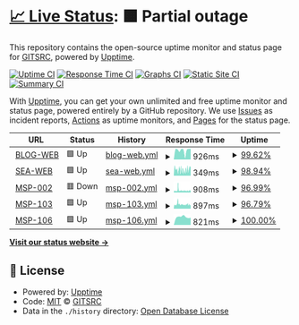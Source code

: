# [📈 Live Status](https://gitsrc.github.io/upptime): <!--live status--> **🟧 Partial outage**

This repository contains the open-source uptime monitor and status page for [GITSRC](https://blog.icorer.com), powered by [Upptime](https://github.com/upptime/upptime).

[![Uptime CI](https://github.com/gitsrc/upptime/workflows/Uptime%20CI/badge.svg)](https://github.com/gitsrc/upptime/actions?query=workflow%3A%22Uptime+CI%22)
[![Response Time CI](https://github.com/gitsrc/upptime/workflows/Response%20Time%20CI/badge.svg)](https://github.com/gitsrc/upptime/actions?query=workflow%3A%22Response+Time+CI%22)
[![Graphs CI](https://github.com/gitsrc/upptime/workflows/Graphs%20CI/badge.svg)](https://github.com/gitsrc/upptime/actions?query=workflow%3A%22Graphs+CI%22)
[![Static Site CI](https://github.com/gitsrc/upptime/workflows/Static%20Site%20CI/badge.svg)](https://github.com/gitsrc/upptime/actions?query=workflow%3A%22Static+Site+CI%22)
[![Summary CI](https://github.com/gitsrc/upptime/workflows/Summary%20CI/badge.svg)](https://github.com/gitsrc/upptime/actions?query=workflow%3A%22Summary+CI%22)

With [Upptime](https://upptime.js.org), you can get your own unlimited and free uptime monitor and status page, powered entirely by a GitHub repository. We use [Issues](https://github.com/gitsrc/upptime/issues) as incident reports, [Actions](https://github.com/gitsrc/upptime/actions) as uptime monitors, and [Pages](https://gitsrc.github.io/upptime) for the status page.

<!--start: status pages-->
<!-- This summary is generated by Upptime (https://github.com/upptime/upptime) -->
<!-- Do not edit this manually, your changes will be overwritten -->
<!-- prettier-ignore -->
| URL | Status | History | Response Time | Uptime |
| --- | ------ | ------- | ------------- | ------ |
| <img alt="" src="https://favicons.githubusercontent.com/blog.icorer.com" height="13"> [BLOG-WEB](https://blog.icorer.com) | 🟩 Up | [blog-web.yml](https://github.com/gitsrc/upptime/commits/HEAD/history/blog-web.yml) | <details><summary><img alt="Response time graph" src="./graphs/blog-web/response-time-week.png" height="20"> 926ms</summary><br><a href="https://health.icorer.com/history/blog-web"><img alt="Response time 1099" src="https://img.shields.io/endpoint?url=https%3A%2F%2Fraw.githubusercontent.com%2Fgitsrc%2Fupptime%2FHEAD%2Fapi%2Fblog-web%2Fresponse-time.json"></a><br><a href="https://health.icorer.com/history/blog-web"><img alt="24-hour response time 840" src="https://img.shields.io/endpoint?url=https%3A%2F%2Fraw.githubusercontent.com%2Fgitsrc%2Fupptime%2FHEAD%2Fapi%2Fblog-web%2Fresponse-time-day.json"></a><br><a href="https://health.icorer.com/history/blog-web"><img alt="7-day response time 926" src="https://img.shields.io/endpoint?url=https%3A%2F%2Fraw.githubusercontent.com%2Fgitsrc%2Fupptime%2FHEAD%2Fapi%2Fblog-web%2Fresponse-time-week.json"></a><br><a href="https://health.icorer.com/history/blog-web"><img alt="30-day response time 982" src="https://img.shields.io/endpoint?url=https%3A%2F%2Fraw.githubusercontent.com%2Fgitsrc%2Fupptime%2FHEAD%2Fapi%2Fblog-web%2Fresponse-time-month.json"></a><br><a href="https://health.icorer.com/history/blog-web"><img alt="1-year response time 1099" src="https://img.shields.io/endpoint?url=https%3A%2F%2Fraw.githubusercontent.com%2Fgitsrc%2Fupptime%2FHEAD%2Fapi%2Fblog-web%2Fresponse-time-year.json"></a></details> | <details><summary><a href="https://health.icorer.com/history/blog-web">99.62%</a></summary><a href="https://health.icorer.com/history/blog-web"><img alt="All-time uptime 99.96%" src="https://img.shields.io/endpoint?url=https%3A%2F%2Fraw.githubusercontent.com%2Fgitsrc%2Fupptime%2FHEAD%2Fapi%2Fblog-web%2Fuptime.json"></a><br><a href="https://health.icorer.com/history/blog-web"><img alt="24-hour uptime 100.00%" src="https://img.shields.io/endpoint?url=https%3A%2F%2Fraw.githubusercontent.com%2Fgitsrc%2Fupptime%2FHEAD%2Fapi%2Fblog-web%2Fuptime-day.json"></a><br><a href="https://health.icorer.com/history/blog-web"><img alt="7-day uptime 99.62%" src="https://img.shields.io/endpoint?url=https%3A%2F%2Fraw.githubusercontent.com%2Fgitsrc%2Fupptime%2FHEAD%2Fapi%2Fblog-web%2Fuptime-week.json"></a><br><a href="https://health.icorer.com/history/blog-web"><img alt="30-day uptime 99.83%" src="https://img.shields.io/endpoint?url=https%3A%2F%2Fraw.githubusercontent.com%2Fgitsrc%2Fupptime%2FHEAD%2Fapi%2Fblog-web%2Fuptime-month.json"></a><br><a href="https://health.icorer.com/history/blog-web"><img alt="1-year uptime 99.96%" src="https://img.shields.io/endpoint?url=https%3A%2F%2Fraw.githubusercontent.com%2Fgitsrc%2Fupptime%2FHEAD%2Fapi%2Fblog-web%2Fuptime-year.json"></a></details>
| <img alt="" src="https://favicons.githubusercontent.com/sea.cloudslit.xyz" height="13"> [SEA-WEB](https://sea.cloudslit.xyz) | 🟩 Up | [sea-web.yml](https://github.com/gitsrc/upptime/commits/HEAD/history/sea-web.yml) | <details><summary><img alt="Response time graph" src="./graphs/sea-web/response-time-week.png" height="20"> 349ms</summary><br><a href="https://health.icorer.com/history/sea-web"><img alt="Response time 782" src="https://img.shields.io/endpoint?url=https%3A%2F%2Fraw.githubusercontent.com%2Fgitsrc%2Fupptime%2FHEAD%2Fapi%2Fsea-web%2Fresponse-time.json"></a><br><a href="https://health.icorer.com/history/sea-web"><img alt="24-hour response time 332" src="https://img.shields.io/endpoint?url=https%3A%2F%2Fraw.githubusercontent.com%2Fgitsrc%2Fupptime%2FHEAD%2Fapi%2Fsea-web%2Fresponse-time-day.json"></a><br><a href="https://health.icorer.com/history/sea-web"><img alt="7-day response time 349" src="https://img.shields.io/endpoint?url=https%3A%2F%2Fraw.githubusercontent.com%2Fgitsrc%2Fupptime%2FHEAD%2Fapi%2Fsea-web%2Fresponse-time-week.json"></a><br><a href="https://health.icorer.com/history/sea-web"><img alt="30-day response time 727" src="https://img.shields.io/endpoint?url=https%3A%2F%2Fraw.githubusercontent.com%2Fgitsrc%2Fupptime%2FHEAD%2Fapi%2Fsea-web%2Fresponse-time-month.json"></a><br><a href="https://health.icorer.com/history/sea-web"><img alt="1-year response time 782" src="https://img.shields.io/endpoint?url=https%3A%2F%2Fraw.githubusercontent.com%2Fgitsrc%2Fupptime%2FHEAD%2Fapi%2Fsea-web%2Fresponse-time-year.json"></a></details> | <details><summary><a href="https://health.icorer.com/history/sea-web">98.94%</a></summary><a href="https://health.icorer.com/history/sea-web"><img alt="All-time uptime 99.61%" src="https://img.shields.io/endpoint?url=https%3A%2F%2Fraw.githubusercontent.com%2Fgitsrc%2Fupptime%2FHEAD%2Fapi%2Fsea-web%2Fuptime.json"></a><br><a href="https://health.icorer.com/history/sea-web"><img alt="24-hour uptime 100.00%" src="https://img.shields.io/endpoint?url=https%3A%2F%2Fraw.githubusercontent.com%2Fgitsrc%2Fupptime%2FHEAD%2Fapi%2Fsea-web%2Fuptime-day.json"></a><br><a href="https://health.icorer.com/history/sea-web"><img alt="7-day uptime 98.94%" src="https://img.shields.io/endpoint?url=https%3A%2F%2Fraw.githubusercontent.com%2Fgitsrc%2Fupptime%2FHEAD%2Fapi%2Fsea-web%2Fuptime-week.json"></a><br><a href="https://health.icorer.com/history/sea-web"><img alt="30-day uptime 99.60%" src="https://img.shields.io/endpoint?url=https%3A%2F%2Fraw.githubusercontent.com%2Fgitsrc%2Fupptime%2FHEAD%2Fapi%2Fsea-web%2Fuptime-month.json"></a><br><a href="https://health.icorer.com/history/sea-web"><img alt="1-year uptime 99.61%" src="https://img.shields.io/endpoint?url=https%3A%2F%2Fraw.githubusercontent.com%2Fgitsrc%2Fupptime%2FHEAD%2Fapi%2Fsea-web%2Fuptime-year.json"></a></details>
| <img alt="" src="https://favicons.githubusercontent.com/msp-portal.gw002.oneitfarm.com" height="13"> [MSP-002](https://msp-portal.gw002.oneitfarm.com/) | 🟥 Down | [msp-002.yml](https://github.com/gitsrc/upptime/commits/HEAD/history/msp-002.yml) | <details><summary><img alt="Response time graph" src="./graphs/msp-002/response-time-week.png" height="20"> 908ms</summary><br><a href="https://health.icorer.com/history/msp-002"><img alt="Response time 903" src="https://img.shields.io/endpoint?url=https%3A%2F%2Fraw.githubusercontent.com%2Fgitsrc%2Fupptime%2FHEAD%2Fapi%2Fmsp-002%2Fresponse-time.json"></a><br><a href="https://health.icorer.com/history/msp-002"><img alt="24-hour response time 938" src="https://img.shields.io/endpoint?url=https%3A%2F%2Fraw.githubusercontent.com%2Fgitsrc%2Fupptime%2FHEAD%2Fapi%2Fmsp-002%2Fresponse-time-day.json"></a><br><a href="https://health.icorer.com/history/msp-002"><img alt="7-day response time 908" src="https://img.shields.io/endpoint?url=https%3A%2F%2Fraw.githubusercontent.com%2Fgitsrc%2Fupptime%2FHEAD%2Fapi%2Fmsp-002%2Fresponse-time-week.json"></a><br><a href="https://health.icorer.com/history/msp-002"><img alt="30-day response time 926" src="https://img.shields.io/endpoint?url=https%3A%2F%2Fraw.githubusercontent.com%2Fgitsrc%2Fupptime%2FHEAD%2Fapi%2Fmsp-002%2Fresponse-time-month.json"></a><br><a href="https://health.icorer.com/history/msp-002"><img alt="1-year response time 903" src="https://img.shields.io/endpoint?url=https%3A%2F%2Fraw.githubusercontent.com%2Fgitsrc%2Fupptime%2FHEAD%2Fapi%2Fmsp-002%2Fresponse-time-year.json"></a></details> | <details><summary><a href="https://health.icorer.com/history/msp-002">96.99%</a></summary><a href="https://health.icorer.com/history/msp-002"><img alt="All-time uptime 99.13%" src="https://img.shields.io/endpoint?url=https%3A%2F%2Fraw.githubusercontent.com%2Fgitsrc%2Fupptime%2FHEAD%2Fapi%2Fmsp-002%2Fuptime.json"></a><br><a href="https://health.icorer.com/history/msp-002"><img alt="24-hour uptime 95.37%" src="https://img.shields.io/endpoint?url=https%3A%2F%2Fraw.githubusercontent.com%2Fgitsrc%2Fupptime%2FHEAD%2Fapi%2Fmsp-002%2Fuptime-day.json"></a><br><a href="https://health.icorer.com/history/msp-002"><img alt="7-day uptime 96.99%" src="https://img.shields.io/endpoint?url=https%3A%2F%2Fraw.githubusercontent.com%2Fgitsrc%2Fupptime%2FHEAD%2Fapi%2Fmsp-002%2Fuptime-week.json"></a><br><a href="https://health.icorer.com/history/msp-002"><img alt="30-day uptime 97.63%" src="https://img.shields.io/endpoint?url=https%3A%2F%2Fraw.githubusercontent.com%2Fgitsrc%2Fupptime%2FHEAD%2Fapi%2Fmsp-002%2Fuptime-month.json"></a><br><a href="https://health.icorer.com/history/msp-002"><img alt="1-year uptime 99.13%" src="https://img.shields.io/endpoint?url=https%3A%2F%2Fraw.githubusercontent.com%2Fgitsrc%2Fupptime%2FHEAD%2Fapi%2Fmsp-002%2Fuptime-year.json"></a></details>
| <img alt="" src="https://favicons.githubusercontent.com/msp-portal.gw103.oneitfarm.com" height="13"> [MSP-103](https://msp-portal.gw103.oneitfarm.com/) | 🟩 Up | [msp-103.yml](https://github.com/gitsrc/upptime/commits/HEAD/history/msp-103.yml) | <details><summary><img alt="Response time graph" src="./graphs/msp-103/response-time-week.png" height="20"> 897ms</summary><br><a href="https://health.icorer.com/history/msp-103"><img alt="Response time 918" src="https://img.shields.io/endpoint?url=https%3A%2F%2Fraw.githubusercontent.com%2Fgitsrc%2Fupptime%2FHEAD%2Fapi%2Fmsp-103%2Fresponse-time.json"></a><br><a href="https://health.icorer.com/history/msp-103"><img alt="24-hour response time 913" src="https://img.shields.io/endpoint?url=https%3A%2F%2Fraw.githubusercontent.com%2Fgitsrc%2Fupptime%2FHEAD%2Fapi%2Fmsp-103%2Fresponse-time-day.json"></a><br><a href="https://health.icorer.com/history/msp-103"><img alt="7-day response time 897" src="https://img.shields.io/endpoint?url=https%3A%2F%2Fraw.githubusercontent.com%2Fgitsrc%2Fupptime%2FHEAD%2Fapi%2Fmsp-103%2Fresponse-time-week.json"></a><br><a href="https://health.icorer.com/history/msp-103"><img alt="30-day response time 924" src="https://img.shields.io/endpoint?url=https%3A%2F%2Fraw.githubusercontent.com%2Fgitsrc%2Fupptime%2FHEAD%2Fapi%2Fmsp-103%2Fresponse-time-month.json"></a><br><a href="https://health.icorer.com/history/msp-103"><img alt="1-year response time 918" src="https://img.shields.io/endpoint?url=https%3A%2F%2Fraw.githubusercontent.com%2Fgitsrc%2Fupptime%2FHEAD%2Fapi%2Fmsp-103%2Fresponse-time-year.json"></a></details> | <details><summary><a href="https://health.icorer.com/history/msp-103">96.79%</a></summary><a href="https://health.icorer.com/history/msp-103"><img alt="All-time uptime 99.17%" src="https://img.shields.io/endpoint?url=https%3A%2F%2Fraw.githubusercontent.com%2Fgitsrc%2Fupptime%2FHEAD%2Fapi%2Fmsp-103%2Fuptime.json"></a><br><a href="https://health.icorer.com/history/msp-103"><img alt="24-hour uptime 95.52%" src="https://img.shields.io/endpoint?url=https%3A%2F%2Fraw.githubusercontent.com%2Fgitsrc%2Fupptime%2FHEAD%2Fapi%2Fmsp-103%2Fuptime-day.json"></a><br><a href="https://health.icorer.com/history/msp-103"><img alt="7-day uptime 96.79%" src="https://img.shields.io/endpoint?url=https%3A%2F%2Fraw.githubusercontent.com%2Fgitsrc%2Fupptime%2FHEAD%2Fapi%2Fmsp-103%2Fuptime-week.json"></a><br><a href="https://health.icorer.com/history/msp-103"><img alt="30-day uptime 97.72%" src="https://img.shields.io/endpoint?url=https%3A%2F%2Fraw.githubusercontent.com%2Fgitsrc%2Fupptime%2FHEAD%2Fapi%2Fmsp-103%2Fuptime-month.json"></a><br><a href="https://health.icorer.com/history/msp-103"><img alt="1-year uptime 99.17%" src="https://img.shields.io/endpoint?url=https%3A%2F%2Fraw.githubusercontent.com%2Fgitsrc%2Fupptime%2FHEAD%2Fapi%2Fmsp-103%2Fuptime-year.json"></a></details>
| <img alt="" src="https://favicons.githubusercontent.com/msp-portal.gw106.oneitfarm.com" height="13"> [MSP-106](https://msp-portal.gw106.oneitfarm.com/) | 🟩 Up | [msp-106.yml](https://github.com/gitsrc/upptime/commits/HEAD/history/msp-106.yml) | <details><summary><img alt="Response time graph" src="./graphs/msp-106/response-time-week.png" height="20"> 821ms</summary><br><a href="https://health.icorer.com/history/msp-106"><img alt="Response time 910" src="https://img.shields.io/endpoint?url=https%3A%2F%2Fraw.githubusercontent.com%2Fgitsrc%2Fupptime%2FHEAD%2Fapi%2Fmsp-106%2Fresponse-time.json"></a><br><a href="https://health.icorer.com/history/msp-106"><img alt="24-hour response time 751" src="https://img.shields.io/endpoint?url=https%3A%2F%2Fraw.githubusercontent.com%2Fgitsrc%2Fupptime%2FHEAD%2Fapi%2Fmsp-106%2Fresponse-time-day.json"></a><br><a href="https://health.icorer.com/history/msp-106"><img alt="7-day response time 821" src="https://img.shields.io/endpoint?url=https%3A%2F%2Fraw.githubusercontent.com%2Fgitsrc%2Fupptime%2FHEAD%2Fapi%2Fmsp-106%2Fresponse-time-week.json"></a><br><a href="https://health.icorer.com/history/msp-106"><img alt="30-day response time 864" src="https://img.shields.io/endpoint?url=https%3A%2F%2Fraw.githubusercontent.com%2Fgitsrc%2Fupptime%2FHEAD%2Fapi%2Fmsp-106%2Fresponse-time-month.json"></a><br><a href="https://health.icorer.com/history/msp-106"><img alt="1-year response time 910" src="https://img.shields.io/endpoint?url=https%3A%2F%2Fraw.githubusercontent.com%2Fgitsrc%2Fupptime%2FHEAD%2Fapi%2Fmsp-106%2Fresponse-time-year.json"></a></details> | <details><summary><a href="https://health.icorer.com/history/msp-106">100.00%</a></summary><a href="https://health.icorer.com/history/msp-106"><img alt="All-time uptime 100.00%" src="https://img.shields.io/endpoint?url=https%3A%2F%2Fraw.githubusercontent.com%2Fgitsrc%2Fupptime%2FHEAD%2Fapi%2Fmsp-106%2Fuptime.json"></a><br><a href="https://health.icorer.com/history/msp-106"><img alt="24-hour uptime 100.00%" src="https://img.shields.io/endpoint?url=https%3A%2F%2Fraw.githubusercontent.com%2Fgitsrc%2Fupptime%2FHEAD%2Fapi%2Fmsp-106%2Fuptime-day.json"></a><br><a href="https://health.icorer.com/history/msp-106"><img alt="7-day uptime 100.00%" src="https://img.shields.io/endpoint?url=https%3A%2F%2Fraw.githubusercontent.com%2Fgitsrc%2Fupptime%2FHEAD%2Fapi%2Fmsp-106%2Fuptime-week.json"></a><br><a href="https://health.icorer.com/history/msp-106"><img alt="30-day uptime 100.00%" src="https://img.shields.io/endpoint?url=https%3A%2F%2Fraw.githubusercontent.com%2Fgitsrc%2Fupptime%2FHEAD%2Fapi%2Fmsp-106%2Fuptime-month.json"></a><br><a href="https://health.icorer.com/history/msp-106"><img alt="1-year uptime 100.00%" src="https://img.shields.io/endpoint?url=https%3A%2F%2Fraw.githubusercontent.com%2Fgitsrc%2Fupptime%2FHEAD%2Fapi%2Fmsp-106%2Fuptime-year.json"></a></details>

<!--end: status pages-->

[**Visit our status website →**](https://gitsrc.github.io/upptime)

## 📄 License

- Powered by: [Upptime](https://github.com/upptime/upptime)
- Code: [MIT](./LICENSE) © [GITSRC](https://blog.icorer.com)
- Data in the `./history` directory: [Open Database License](https://opendatacommons.org/licenses/odbl/1-0/)
